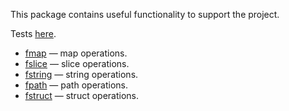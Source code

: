 This package contains useful functionality to support the project.

Tests [here](https://github.com/uwine4850/foozy/tree/master/tests/utils).

* [fmap](https://github.com/uwine4850/foozy/blob/master/docs/en/utils/fmap/fmap.md) — map operations.
* [fslice](https://github.com/uwine4850/foozy/blob/master/docs/en/utils/fslice/fslice.md) — slice operations.
* [fstring](https://github.com/uwine4850/foozy/blob/master/docs/en/utils/fstring/fstring.md) — string operations.
* [fpath](https://github.com/uwine4850/foozy/blob/master/docs/en/utils/fpath/fpath.md) — path operations.
* [fstruct](https://github.com/uwine4850/foozy/blob/master/docs/en/utils/fstruct/fstruct.md) — struct operations.